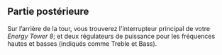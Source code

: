 ## Partie postérieure 
Sur l’arrière de la tour, vous trouverez l'interrupteur principal de votre *Energy Tower 8*; et deux régulateurs de puissance pour les fréquences hautes et basses (indiqués comme Treble et Bass).
